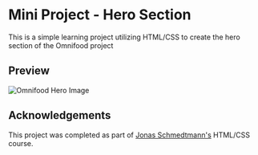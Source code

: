 
# Mini Project - Hero Section


This is a simple learning project utilizing HTML/CSS to create the hero section of the Omnifood project



## Preview

![Omnifood Hero Image](https://dj-project-previews.s3.amazonaws.com/mini-projects-htmlcss/hero-htmlcss.png)


## Acknowledgements

This project was completed as part of [Jonas Schmedtmann's](https://github.com/jonasschmedtmann) HTML/CSS course. 



